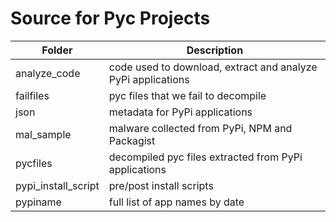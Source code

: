 # Source for Pyc Projects

|Folder|Description|
|------|------|
|analyze_code |code used to download, extract and analyze PyPi applications|
|failfiles| pyc files that we fail to decompile|
|json | metadata for PyPi applications|
|mal_sample| malware collected from PyPi, NPM and Packagist|
|pycfiles| decompiled pyc files extracted from PyPi applications|
|pypi_install_script| pre/post install scripts|
|pypiname | full list of app names by date|
